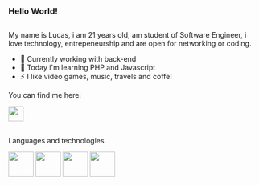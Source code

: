 ### Hello World!
##
My name is Lucas, i am 21 years old, am student of Software Engineer, i love technology, entrepeneurship and are open for networking or coding.

- 🔭 Currently working with back-end
- 🌱 Today i'm learning PHP and Javascript
- ⚡ I like video games, music, travels and coffe!

You can find me here: 

<a href="https://www.linkedin.com/in/lucasanjs/"><img src="https://cdn-icons.flaticon.com/png/512/3536/premium/3536505.png?token=exp=1655129013~hmac=e718c3e833db93f8511ddd618ce019f1" style="width: 30px; height: 30px; display: inline;"></a>

##

Languages and technologies

<div style="display:inline_block;">
  <img src="https://cdn.jsdelivr.net/gh/devicons/devicon/icons/html5/html5-original.svg" style="width: 50px; height: 50px;"/>
  <img src="https://cdn.jsdelivr.net/gh/devicons/devicon/icons/css3/css3-original.svg" style="width: 50px; height: 50px;"/>
  <img src="https://cdn.jsdelivr.net/gh/devicons/devicon/icons/javascript/javascript-original.svg" style="width: 50px; height: 50px;" />
  <img src="https://cdn.jsdelivr.net/gh/devicons/devicon/icons/php/php-plain.svg" style="width: 50px; height: 50px;" />
 </div>

